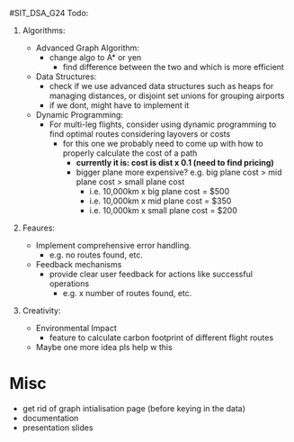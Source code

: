 #SIT_DSA_G24
Todo:

1. Algorithms:

   - Advanced Graph Algorithm:
     - change algo to A\* or yen
       - find difference between the two and which is more efficient
   - Data Structures:
     - check if we use advanced data structures such as heaps for managing distances, or disjoint set unions for grouping airports
     - if we dont, might have to implement it
   - Dynamic Programming:
     - For multi-leg flights, consider using dynamic programming to find optimal routes considering layovers or costs
       - for this one we probably need to come up with how to properly calculate the cost of a path
         - **currently it is: cost is dist x 0.1 (need to find pricing)**
         - bigger plane more expensive? e.g. big plane cost > mid plane cost > small plane cost
           - i.e. 10,000km x big plane cost = $500
           - i.e. 10,000km x mid plane cost = $350
           - i.e. 10,000km x small plane cost = $200

2. Feaures:

   - Implement comprehensive error handling.
     - e.g. no routes found, etc.
   - Feedback mechanisms
     - provide clear user feedback for actions like successful operations
       - e.g. x number of routes found, etc.

3. Creativity:
   - Environmental Impact
     - feature to calculate carbon footprint of different flight routes
   - Maybe one more idea pls help w this

# Misc

- get rid of graph intialisation page (before keying in the data)
- documentation
- presentation slides
